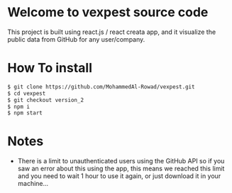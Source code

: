 # Welcome to vexpest source code 
This project is built using react.js / react creata app, and it visualize the public data from GitHub for any user/company.


# How To install 
```bash
$ git clone https://github.com/MohammedAl-Rowad/vexpest.git
$ cd vexpest
$ git checkout version_2
$ npm i
$ npm start
```

# Notes

* There is a limit to unauthenticated users using the GitHub API so if you saw an error about this using the app, this means we reached this limit and you need to wait 1 hour to use it again, or just download it in your machine...
